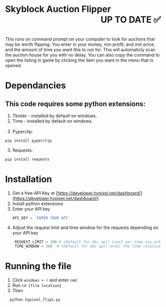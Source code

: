 <div align="left">
  
# Skyblock Auction Flipper<div align="right">UP TO DATE ✅
<br>
<div align="left">
This runs on command prompt on your computer to look for auctions that may be worth flipping. You enter in your money, min profit, and min price, and the amount of time you want this to run for. This will automaticly scan the auction house for you with no delay. You can also copy the command to open the listing in game by clicking the item you want in the menu that is opened.


# Dependancies
## This code requires some python extensions: <br>
1. Tkinter - installed by default on windows. <br>
1. Time - installed by default on windows. <br><br>
2. Pyperclip:
  ```sh
  pip install pyperclip
  ```
3. Requests:
  ```sh
  pip install requests
  ```
# Installation
1. Get a free API Key at [https://developer.hypixel.net/dashboard/](https://developer.hypixel.net/dashboard/)
2. Install python extensions
3. Enter your API key
   ```py
   API_KEY = 'ENTER YOUR API'
   ```
4. Adjust the request limit and time window for the requests depending on your API key
   ```py
    REQUEST_LIMIT = 300 # (Default for dev api) Limit per time you enter below
    TIME_WINDOW = 300  # (Default for dev api) enter the time reletive for the request limit in seconds
   ```
# Running the file
1. Click ```windows + r``` and enter ```cmd```
3. Run ```cd {file location}```
4. Then
  ```py
    python hypixel_flips.py
  ```
